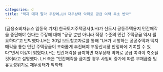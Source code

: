 ```yaml
---
categories: d
title: "택지 매각 말라 주장에…LH 재무상태 악화로 공급 여력 축소 반박"
---
```

[금융소비자뉴스 임동욱 기자] 한국토지주택공사(LH)가 신도시 공동주택용지 민간매각을 중단해야 한다는 주장에 대해 "공공 뿐만 아니라 적정 수준의 민간 주택공급 역시 필요하다"고 반박했다.LH는 30일 보도참고자료를 통해 "LH가 시행하는 공공주택과 택지매각을 통한 민간 주택공급이 조화롭게 추진돼야 부동산시장 안정화에 기여할 수 있다"면서 이같이 밝혔다.LH는 민간매각을 금지하면 재무상태 악화로 공급 여력이 축소될 것이라고 설명했다. LH 측은 "민간매각을 금지할 경우 사업비 증가에 따른 부채급증 및 유동성위기로 재무상태가 악화돼